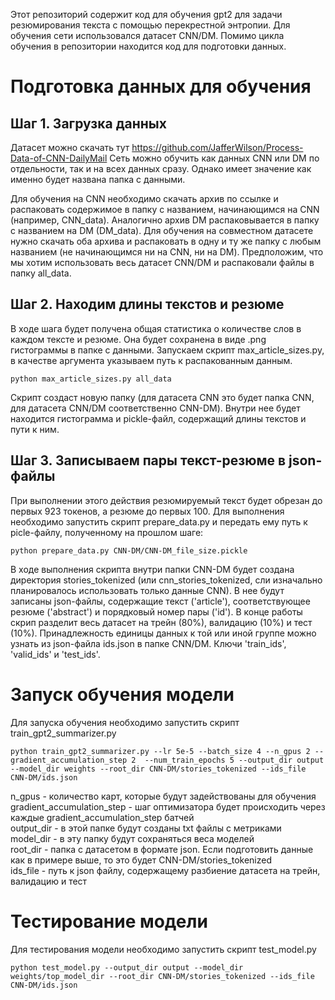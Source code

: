 Этот репозиторий содержит код для обучения gpt2 для задачи резюмирования текста с помощью перекрестной энтропии.
Для обучения сети использовался датасет CNN/DM.
Помимо цикла обучения в репозитории находится код для подготовки данных.

# Подготовка данных для обучения
## Шаг 1. Загрузка данных
Датасет можно скачать тут https://github.com/JafferWilson/Process-Data-of-CNN-DailyMail
Сеть можно обучить как данных CNN или DM по отдельности, так и на всех данных сразу.
Однако имеет значение как именно будет названа папка с данными.

Для обучения на CNN необходимо скачать архив по ссылке и распаковать содержимое в папку с названием, начинающимся на CNN (например, CNN_data).
Аналогично архив DM распаковывается в папку с названием на DM (DM_data).
Для обучения на совместном датасете нужно скачать оба архива и распаковать в одну и ту же папку с любым названием (не начинающимся ни на CNN, ни на DM).
Предположим, что мы хотим использовать весь датасет CNN/DM и распаковали файлы в папку all_data.

## Шаг 2. Находим длины текстов и резюме
В ходе шага будет получена общая статистика о количестве слов в каждом тексте и резюме.
Она будет сохранена в виде .png гистограммы в папке с данными. Запускаем скрипт max_article_sizes.py, в качестве аргумента указываем путь к распакованным данным.

`python max_article_sizes.py all_data`

Скрипт создаст новую папку (для датасета CNN это будет папка CNN, для датасета CNN/DM соответственно CNN-DM).
Внутри нее будет находится гистограмма и pickle-файл, содержащий длины текстов и пути к ним.

## Шаг 3. Записываем пары текст-резюме в json-файлы
При выполнении этого действия резюмируемый текст будет обрезан до первых 923 токенов, а резюме до первых 100.
Для выполнения необходимо запустить скрипт prepare_data.py и передать ему путь к picle-файлу, полученному на прошлом шаге:

`python prepare_data.py CNN-DM/CNN-DM_file_size.pickle`

В ходе выполнения скрипта внутри папки CNN-DM будет создана директория stories_tokenized (или cnn_stories_tokenized, сли изначально планировалось использовать только данные CNN).
В нее будут записаны json-файлы, содержащие текст ('article'), соответствующее резюме ('abstract') и порядковый номер пары ('id').
В конце работы скрип разделит весь датасет на трейн (80%), валидацию (10%) и тест (10%).
Принадлежность единицы данных к той или иной группе можно узнать из json-файла ids.json в папке CNN/DM. Ключи 'train_ids', 'valid_ids' и 'test_ids'.

# Запуск обучения модели
Для запуска обучения необходимо запустить скрипт train_gpt2_summarizer.py 

`python train_gpt2_summarizer.py --lr 5e-5 --batch_size 4 --n_gpus 2 --gradient_accumulation_step 2 
--num_train_epochs 5 --output_dir output --model_dir weights
--root_dir CNN-DM/stories_tokenized --ids_file CNN-DM/ids.json`

n_gpus - количество карт, которые будут задействованы для обучения  
gradient_accumulation_step - шаг оптимизатора будет происходить через каждые gradient_accumulation_step батчей  
output_dir - в этой папке будут созданы txt файлы с метриками  
model_dir - в эту папку будут сохраняться веса моделей  
root_dir - папка с датасетом в формате json. Если подготовить данные как в примере выше, то это будет
CNN-DM/stories_tokenized  
ids_file - путь к json файлу, содержащему разбиение датасета на трейн, валидацию и тест

# Тестирование модели
Для тестирования модели необходимо запустить скрипт test_model.py

`python test_model.py --output_dir output --model_dir weights/top_model_dir
--root_dir CNN-DM/stories_tokenized --ids_file CNN-DM/ids.json`
